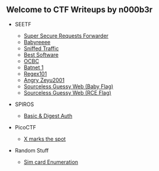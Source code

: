 ## Welcome to CTF Writeups by n000b3r

- SEETF
  - [Super Secure Requests Forwarder](seetf/seetf_ssrf.md)
  - [Babyreeee](seetf/seetf_baby_re.md)
  - [Sniffed Traffic](seetf/seetf_sniff_traffic.md)
  - [Best Software](seetf/seetf_best_software.md)
  - [OCBC](seetf/seetf_ocbc.md)
  - [Batnet 1](seetf/seetf_batnet1.md)
  - [Regex101](seetf/seetf_regex101.md)
  - [Angry Zeyu2001](seetf/seetf_angryzeyu2001.md)
  - [Sourceless Guessy Web (Baby Flag)](seetf/seetf_sgw_lfi.md)
  - [Sourceless Guessy Web (RCE Flag)](seetf/seetf_sgw_rce.md)

- SPIROS
  - [Basic & Digest Auth](spiros/README.md)

- PicoCTF
  - [X marks the spot](picoctf/xmarksthespot.md)

- Random Stuff
  - [Sim card Enumeration](randstuff/simcard.md)